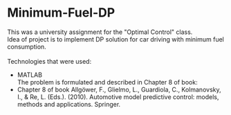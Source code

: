 # Minimum-Fuel-DP
This was a university assignment for the "Optimal Control" class. <br/>
Idea of project is to implement DP solution for car driving with minimum fuel consumption. <br/> 
<br/>Technologies that were used:
- MATLAB <br/>
The problem is formulated and described in Chapter 8 of book:
- Chapter 8 of book Allgöwer, F., Glielmo, L., Guardiola, C., Kolmanovsky, I., & Re, L. (Eds.). (2010). Automotive model predictive control: models, methods and applications. Springer. <br/>
